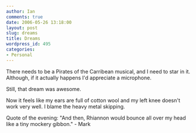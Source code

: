 ```yaml
---
author: Ian
comments: true
date: 2006-05-26 13:18:00
layout: post
slug: dreams
title: Dreams
wordpress_id: 495
categories:
- Personal
---
```


There needs to be a Pirates of the Carribean musical, and I need to star in it.  Although, if it actually happens I'd appreciate a microphone.  

Still, that dream was awesome.  

Now it feels like my ears are full of cotton wool and my left knee doesn't work very well.  I blame the heavy metal skipping.  

Quote of the evening: "And then, Rhiannon would bounce all over my head like a tiny mockery gibbon." - Mark
